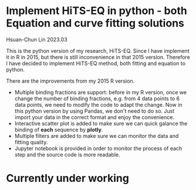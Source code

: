 # Implement HiTS-EQ in python - both Equation and curve fitting solutions
Hsuan-Chun Lin 2023.03

This is the python version of my research, HiTS-EQ. Since I have implement it in R in 2015, but there is still inconvenience in that 2015 version. Therefore I have decided to implement HiTS-EQ method, both fitting and equation to python.

There are the improvements from my 2015 R version.

- Multiple binding fractions are support: before in my R version, once we change the number of binding fractions, e.g. from 4 data points to 6 data points, we need to modify the code to adapt the change. Now in this python version by using Pandas, we don't need to do so. Just import your data in the correct format and enjoy the convenience.
- Interactive scatter plot is added to make sure we can quick galance the binding of **each** sequence by **plotly**.
- Multiple filters are added to make sure we can monitor the data and fitting quality.
- Jupyter notebook is provided in order to monitor the process of each step and the source code is more readable.

# Currently under working